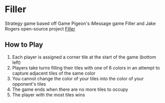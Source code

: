 # Filler
Strategy game based off Game Pigeon's iMessage game Filler and Jake Rogers open-source project <a href="https://github.com/jrogers97/filler">Filler</a>

## How to Play
1. Each player is assigned a corner tile at the start of the game (bottom left)
2. Players take turns filling their tiles with one of 6 colors in an attempt to capture adjacent tiles of the same color
3. You cannot change the color of your tiles into the color of your opponent's tiles
4. The game ends when there are no more tiles to occupy
5. The player with the most tiles wins
